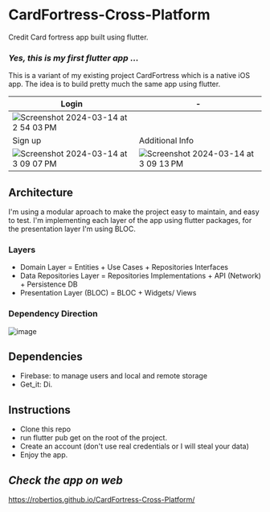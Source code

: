 # CardFortress-Cross-Platform
Credit Card fortress app built using flutter.

### _Yes, this is my first flutter app_ ...

This is a variant of my existing project CardFortress which is a native iOS app. The idea is to build pretty much the same app using flutter.

| Login | - |
| ----- | -------------|
| ![Screenshot 2024-03-14 at 2 54 03 PM](https://github.com/RobertiOS/CardFortress-Cross-Platform/assets/93169254/a9afa97e-a10f-44a3-93ef-c4efdabf45c7)
| Sign up | Additional Info |
| ![Screenshot 2024-03-14 at 3 09 07 PM](https://github.com/RobertiOS/CardFortress-Cross-Platform/assets/93169254/8d6c979f-6d6c-43db-803c-28978628537e) | ![Screenshot 2024-03-14 at 3 09 13 PM](https://github.com/RobertiOS/CardFortress-Cross-Platform/assets/93169254/adc025bc-91fd-479a-8ea6-59f4933b92ac) |


## Architecture
I'm using a modular aproach to make the project easy to maintain, and easy to test. I'm implementing each layer of the app using flutter packages, for the presentation layer I'm using BLOC.

### Layers
- Domain Layer = Entities + Use Cases + Repositories Interfaces
- Data Repositories Layer = Repositories Implementations + API (Network) + Persistence DB
- Presentation Layer (BLOC) = BLOC + Widgets/ Views

### Dependency Direction

![image](https://github.com/RobertiOS/CardFortress-Cross-Platform/assets/93169254/2461432f-672a-4066-8510-6e1d5db815e9)


## Dependencies
- Firebase: to manage users and local and remote storage
- Get_it: Di.

## Instructions

- Clone this repo
- run flutter pub get on the root of the project.
- Create an account (don't use real credentials or I will steal your data)
- Enjoy the app.

## _Check the app on web_
https://robertios.github.io/CardFortress-Cross-Platform/
